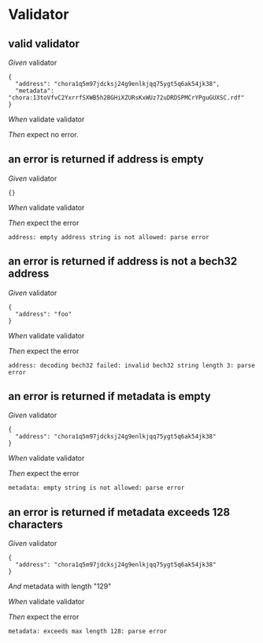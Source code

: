 # Validator

## valid validator

_Given_ validator

```
{
  "address": "chora1q5m97jdcksj24g9enlkjqq75ygt5q6ak54jk38",
  "metadata": "chora:13toVfvC2YxrrfSXWB5h2BGHiXZURsKxWUz72uDRDSPMCrYPguGUXSC.rdf"
}
```

_When_ validate validator

_Then_ expect no error.

## an error is returned if address is empty

_Given_ validator

```
{}
```

_When_ validate validator

_Then_ expect the error

```
address: empty address string is not allowed: parse error
```

## an error is returned if address is not a bech32 address

_Given_ validator

```
{
  "address": "foo"
}
```

_When_ validate validator

_Then_ expect the error

```
address: decoding bech32 failed: invalid bech32 string length 3: parse error
```

## an error is returned if metadata is empty

_Given_ validator

```
{
  "address": "chora1q5m97jdcksj24g9enlkjqq75ygt5q6ak54jk38"
}
```

_When_ validate validator

_Then_ expect the error

```
metadata: empty string is not allowed: parse error
```

## an error is returned if metadata exceeds 128 characters

_Given_ validator

```
{
  "address": "chora1q5m97jdcksj24g9enlkjqq75ygt5q6ak54jk38"
}
```

_And_ metadata with length "129"

_When_ validate validator

_Then_ expect the error

```
metadata: exceeds max length 128: parse error
```
